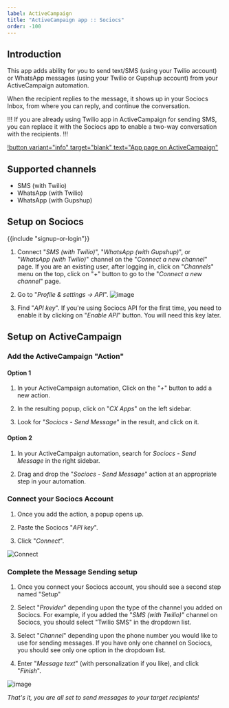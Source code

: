```yaml
---
label: ActiveCampaign
title: "ActiveCampaign app :: Sociocs"
order: -100
---
```


## Introduction

This app adds ability for you to send text/SMS (using your Twilio account) or WhatsApp messages (using your Twilio or Gupshup account) from your ActiveCampaign automation.

When the recipient replies to the message, it shows up in your Sociocs Inbox, from where you can reply, and continue the conversation.

!!!
If you are already using Twilio app in ActiveCampaign for sending SMS, you can replace it with the Sociocs app to enable a two-way conversation with the recipients.
!!!

[!button variant="info" target="blank" text="App page on ActiveCampaign"](https://www.activecampaign.com/apps/sociocs-integration)

## Supported channels

- SMS (with Twilio)
- WhatsApp (with Twilio)
- WhatsApp (with Gupshup)

## Setup on Sociocs

{{include "signup-or-login"}}

1. Connect "*SMS (with Twilio)*", "*WhatsApp (with Gupshup)*", or "*WhatsApp (with Twilio)*" channel on the "*Connect a new channel*" page. If you are an existing user, after logging in, click on "*Channels*" menu on the top, click on "*+*" button to go to the "*Connect a new channel*" page.

1. Go to "*Profile & settings -> API*".
    ![image](https://user-images.githubusercontent.com/12301512/163997321-90b286f5-e1aa-4df8-bc18-e453b20d26e8.png)

1. Find "*API key*". If you're using Sociocs API for the first time, you need to enable it by clicking on "*Enable API*" button. You will need this key later.

## Setup on ActiveCampaign

### Add the ActiveCampaign "Action"

#### Option 1

1. In your ActiveCampaign automation, Click on the "*+*" button to add a new action.

1. In the resulting popup, click on "*CX Apps*" on the left sidebar.

1. Look for "*Sociocs - Send Message*" in the result, and click on it.

#### Option 2

1. In your ActiveCampaign automation, search for *Sociocs - Send Message* in the right sidebar.

1. Drag and drop the "*Sociocs - Send Message*" action at an appropriate step in your automation.

### Connect your Sociocs Account

1. Once you add the action, a popup opens up.

1. Paste the Sociocs "*API key*".

1. Click "*Connect*".

![Connect](https://github.com/sociocs/docs/assets/12301512/d9a31e0a-08f0-45ef-9202-156682f9530e)

### Complete the Message Sending setup

1. Once you connect your Sociocs account, you should see a second step named "Setup"

1. Select "*Provider*" depending upon the type of the channel you added on Sociocs. For example, if you added the "*SMS (with Twilio)*" channel on Sociocs, you should select "Twilio SMS" in the dropdown list.

1. Select "*Channel*" depending upon the phone number you would like to use for sending messages. If you have only one channel on Sociocs, you should see only one option in the dropdown list.

1. Enter "*Message text*" (with personalization if you like), and click "*Finish*".

![image](https://github.com/sociocs/docs/assets/12301512/c5ddc3ba-8e6d-4db8-a637-8082e53da84f)

*That's it, you are all set to send messages to your target recipients!*
